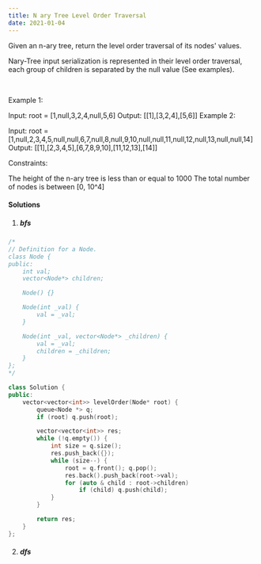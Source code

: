 ```yaml
---
title: N ary Tree Level Order Traversal
date: 2021-01-04
---
```

Given an n-ary tree, return the level order traversal of its nodes' values.

Nary-Tree input serialization is represented in their level order traversal, each group of children is separated by the null value (See examples).

 

Example 1:



Input: root = [1,null,3,2,4,null,5,6]
Output: [[1],[3,2,4],[5,6]]
Example 2:



Input: root = [1,null,2,3,4,5,null,null,6,7,null,8,null,9,10,null,null,11,null,12,null,13,null,null,14]
Output: [[1],[2,3,4,5],[6,7,8,9,10],[11,12,13],[14]]
 

Constraints:

The height of the n-ary tree is less than or equal to 1000
The total number of nodes is between [0, 10^4]

#### Solutions

1. ##### bfs

```cpp
/*
// Definition for a Node.
class Node {
public:
    int val;
    vector<Node*> children;

    Node() {}

    Node(int _val) {
        val = _val;
    }

    Node(int _val, vector<Node*> _children) {
        val = _val;
        children = _children;
    }
};
*/

class Solution {
public:
    vector<vector<int>> levelOrder(Node* root) {
        queue<Node *> q;
        if (root) q.push(root);

        vector<vector<int>> res;
        while (!q.empty()) {
            int size = q.size();
            res.push_back({});
            while (size--) {
                root = q.front(); q.pop();
                res.back().push_back(root->val);
                for (auto & child : root->children)
                    if (child) q.push(child);
            }
        }

        return res;
    }
};
```


2. ##### dfs